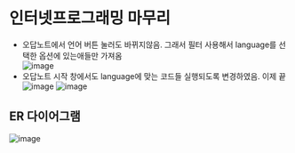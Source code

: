 # 인터넷프로그래밍 마무리
- 오답노트에서 언어 버튼 눌러도 바뀌지않음. 그래서 필터 사용해서 language를 선택한 옵션에 있는애들만 가져옴  
![image](https://github.com/ChaeDoll/TIL/assets/108540812/2f486ac2-79eb-4e23-bbca-ef26f35da8e8)  
- 오답노트 시작 창에서도 language에 맞는 코드들 실행되도록 변경하였음. 이제 끝
![image](https://github.com/ChaeDoll/TIL/assets/108540812/25a24387-bdb7-4183-9e0f-3904491e2e6e)
![image](https://github.com/ChaeDoll/TIL/assets/108540812/a913094a-4671-4203-95dd-5c3aea19d062)

## ER 다이어그램
![image](https://github.com/ChaeDoll/TIL/assets/108540812/d3a2d673-6068-4ccf-b17f-857f86e13149)
